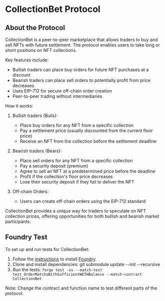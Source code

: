 # CollectionBet Protocol

## About the Protocol

CollectionBet is a peer-to-peer marketplace that allows traders to buy and sell NFTs with future settlement. The protocol enables users to take long or short positions on NFT collections.

Key features include:

- Bullish traders can place buy orders for future NFT purchases at a discount
- Bearish traders can place sell orders to potentially profit from price decreases
- Uses EIP-712 for secure off-chain order creation
- Peer-to-peer trading without intermediaries

How it works:

1. Bullish traders (Bulls):

   - Place buy orders for any NFT from a specific collection
   - Pay a settlement price (usually discounted from the current floor price)
   - Receive an NFT from the collection before the settlement deadline

2. Bearish traders (Bears):

   - Place sell orders for any NFT from a specific collection
   - Pay a security deposit (premium)
   - Agree to sell an NFT at a predetermined price before the deadline
   - Profit if the collection's floor price decreases
   - Lose their security deposit if they fail to deliver the NFT

3. Off-chain Orders:
   - Users can create off-chain orders using the EIP-712 standard

CollectionBet provides a unique way for traders to speculate on NFT collection prices, offering opportunities for both bullish and bearish market participants.

## Foundry Test

To set up and run tests for CollectionBet:

1. Follow the [instructions](https://book.getfoundry.sh/getting-started/installation.html) to install [Foundry](https://github.com/foundry-rs/foundry).
2. Clone and install dependencies: git submodule update --init --recursive
3. Run the tests: `forge test -vv --match-test test_OrderMatchsWithSufficientWETHBalance --match-contract CollectionBet`

Note: Change the contract and function name to test different parts of the protocol.
